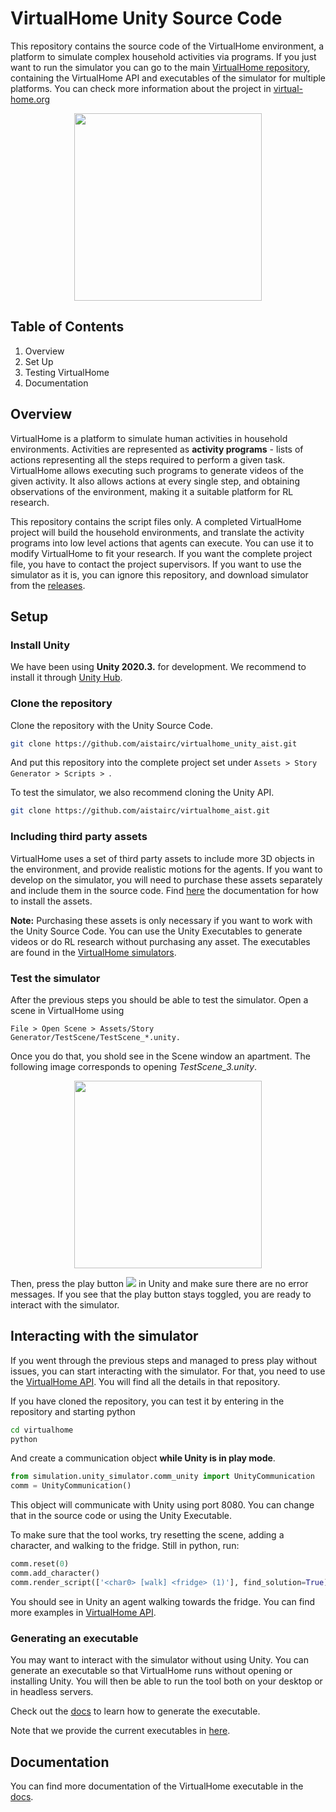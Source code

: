 # VirtualHome Unity Source Code

This repository contains the source code of the VirtualHome environment, a platform to simulate complex household activities via programs. If you just want to run the simulator you can go to the main [VirtualHome repository](https://github.com/aistairc/virtualhome_aist), containing the VirtualHome API and executables of the simulator for multiple platforms. You can check more information about the project in [virtual-home.org](https://www.virtual-home.org)

<p align="center">
  <img height="300" src="doc/assets/banner.gif">
</p>


## Table of Contents
1. Overview
2. Set Up
3. Testing VirtualHome
4. Documentation

## Overview
VirtualHome is a platform to simulate human activities in household environments. Activities are represented as **activity programs** - lists of actions representing all the steps required to perform a given task. VirtualHome allows executing such programs to generate videos of the given activity. It also allows actions at every single step, and obtaining observations of the environment, making it a suitable platform for RL research.

This repository contains the script files only.  A completed VirtualHome project will build the household environments, and translate the activity programs into low level actions that agents can execute. You can use it to modify VirtualHome to fit your research. If you want the complete project file, you have to contact the project supervisors. If you want to use the simulator as it is, you can ignore this repository, and download simulator from the [releases](https://github.com/aistairc/virtualhome_unity_aist/releases).

## Setup
### Install Unity
We have been using **Unity 2020.3.** for development. We recommend to install it through [Unity Hub](https://store.unity.com/download). 

### Clone the repository
Clone the repository with the Unity Source Code.

```bash
git clone https://github.com/aistairc/virtualhome_unity_aist.git
```

And put this repository into the complete project set under ```Assets > Story Generator > Scripts > ```.

To test the simulator, we also recommend cloning the Unity API.
```bash
git clone https://github.com/aistairc/virtualhome_aist.git
```

### Including third party assets
VirtualHome uses a set of third party assets to include more 3D objects in the environment, and provide realistic motions for the agents. If you want to develop on the simulator, you will need to purchase these assets separately and include them in the source code. Find [here](doc/third_party.md) the documentation for how to install the assets.

**Note:** Purchasing these assets is only necessary if you want to work with the Unity Source Code. You can use the Unity Executables to generate videos or do RL research without purchasing any asset. The executables are found in the [VirtualHome simulators](https://github.com/aistairc/virtualhome_unity_aist/releases).

### Test the simulator
After the previous steps you should be able to test the simulator. Open a scene in VirtualHome using

```File > Open Scene > Assets/Story Generator/TestScene/TestScene_*.unity. ```

Once you do that, you shold see in the Scene window an apartment. The following image corresponds to opening *TestScene_3.unity*.

<p align="center">
  <img height="300" src="doc/assets/scene_view.png">
</p>


Then, press the play button ![](doc/assets/play.png) in Unity and make sure there are no error messages. If you see that the play button stays toggled, you are ready to interact with the simulator.


## Interacting with the simulator
If you went through the previous steps and managed to press play without issues, you can start interacting with the simulator. For that, you need to use the [VirtualHome API](https://github.com/aistairc/virtualhome_aist). You will find all the details in that repository.

If you have cloned the repository, you can test it by entering in the repository and starting python

```bash
cd virtualhome
python
```

And create a communication object **while Unity is in play mode**. 

```python
from simulation.unity_simulator.comm_unity import UnityCommunication
comm = UnityCommunication()
```

This object will communicate with Unity using port 8080. You can change that in the source code or using the Unity Executable.

To make sure that the tool works, try resetting the scene, adding a character, and walking to the fridge. Still in python, run:

```python
comm.reset(0)
comm.add_character()
comm.render_script(['<char0> [walk] <fridge> (1)'], find_solution=True)
```

You should see in Unity an agent walking towards the fridge. You can find more examples in [VirtualHome API](https://github.com/aistairc/virtualhome_aist).

### Generating an executable
You may want to interact with the simulator without using Unity. You can generate an executable so that VirtualHome runs without opening or installing Unity. You will then be able to run the tool both  on your desktop or in headless servers.

Check out the [docs](doc/build_exec.md) to learn how to generate the executable.

Note that we provide the current executables in [here](https://github.com/aistairc/virtualhome_unity_aist/releases). 

## Documentation
You can find more documentation of the VirtualHome executable in the [docs](doc).

